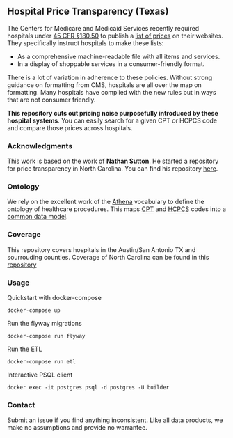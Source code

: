 ## Hospital Price Transparency (Texas)

The Centers for Medicare and Medicaid Services recently required hospitals under  [45 CFR §180.50](https://www.federalregister.gov/d/2019-24931/p-1010) to publish a [list of prices](https://www.cms.gov/hospital-price-transparency) on their websites.  They specifically instruct hospitals to make these lists:

- As a comprehensive machine-readable file with all items and services.   
- In a display of shoppable services in a consumer-friendly format.  

There is a lot of variation in adherence to these policies.  Without strong guidance on formatting from CMS, hospitals are all over the map on formatting.  Many hospitals have complied with the new rules but in ways that are not consumer friendly.  

**This repository cuts out pricing noise purposefully introduced by these hospital systems**.  You can easily search for a given CPT or HCPCS code and compare those prices across hospitals.  

### Acknowledgments

This work is based on the work of **Nathan Sutton**. He started a repository for price transparency in North Carolina. You can find his repository [here][nategit].

### Ontology

We rely on the excellent work of the [Athena](https://athena.ohdsi.org/) vocabulary to define the ontology of healthcare procedures.  This maps [CPT](https://www.ama-assn.org/practice-management/cpt) and [HCPCS](https://www.cms.gov/Medicare/Coding/MedHCPCSGenInfo) codes into a [common data model](https://github.com/OHDSI/CommonDataModel).

### Coverage

This repository covers hospitals in the Austin/San Antonio TX and sourrouding counties. Coverage of North Carolina can be found in this [repository][nategit]

### Usage

Quickstart with docker-compose
```
docker-compose up
```

Run the flyway migrations
```
docker-compose run flyway
```

Run the ETL
```
docker-compose run etl
```

Interactive PSQL client
```
docker exec -it postgres psql -d postgres -U builder
```

### Contact

Submit an issue if you find anything inconsistent.  Like all data products, we make no assumptions and provide no warrantee.  

[nategit]: https://github.com/nathansutton/hospital-price-transparency